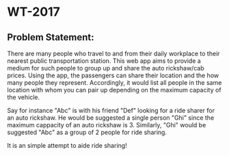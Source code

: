# WT-2017

## Problem Statement:

There are many people who travel to and from their daily workplace to their nearest public transportation station. This web app aims to provide a medium for such people to group up and share the auto rickshaw/cab prices. Using the app, the passengers can share their location and the how many people they represent. Accordingly, it would list all people in the same location with whom you can pair up depending on the maximum capacity of the vehicle. 

Say for instance "Abc" is with his friend "Def" looking for a ride sharer for an auto rickshaw. He would be suggested a single person "Ghi" since the maximum cappacity of an auto rickshaw is 3. Similarly, "Ghi" would be suggested "Abc" as a group of 2 people for ride sharing. 

It is an simple attempt to aide ride sharing!
